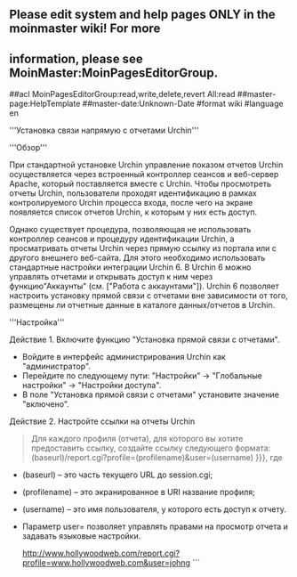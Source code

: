 ## Please edit system and help pages ONLY in the moinmaster wiki! For more
## information, please see MoinMaster:MoinPagesEditorGroup.
##acl MoinPagesEditorGroup:read,write,delete,revert All:read
##master-page:HelpTemplate
##master-date:Unknown-Date
#format wiki
#language en

'''Установка связи напрямую с отчетами Urchin'''

'''Обзор'''

При стандартной установке Urchin управление показом отчетов Urchin осуществляется через встроенный контроллер сеансов и веб-сервер Apache, который поставляется вместе с Urchin. Чтобы просмотреть отчеты Urchin, пользователи проходят идентификацию в рамках контролируемого Urchin процесса входа, после чего на экране появляется список отчетов Urchin, к которым у них есть доступ.

Однако существует процедура, позволяющая не использовать контроллер сеансов и процедуру идентификации Urchin, а просматривать отчеты Urchin через прямую ссылку из портала или с другого внешнего веб-сайта. Для этого необходимо использовать стандартные настройки интеграции Urchin 6. В Urchin 6 можно управлять отчетами и открывать доступ к ним через функцию"Аккаунты" (см. ["Работа с аккаунтами"]). Urchin 6 позволяет настроить установку прямой связи с отчетами вне зависимости от того, размещены ли отчетные данные в каталоге данных/отчетов в Urchin.

'''Настройка'''

Действие 1. Включите функцию "Установка прямой связи с отчетами".

  * Войдите в интерфейс администрирования Urchin как "администратор".
  * Перейдите по следующему пути: "Настройки" -> "Глобальные настройки" -> "Настройки доступа".
  * В поле "Установка прямой связи с отчетами" установите значение "включено".

Действие 2. Настройте ссылки на отчеты Urchin

> Для каждого профиля (отчета), для которого вы хотите предоставить ссылку, создайте ссылку следующего формата:(baseurl)/report.cgi?profile=(profilename)&user=(username) 
}}},
    где 

 * (baseurl) – это часть текущего URL до session.cgi; 
 * (profilename) – это экранированное в URI название профиля; 
 * (username) – это имя пользователя, у которого есть доступ к отчету. 
 * Параметр user= позволяет управлять правами на просмотр отчета и задавать языковые настройки.

   http://www.hollywoodweb.com/report.cgi?profile=www.hollywoodweb.com&user=johng ```